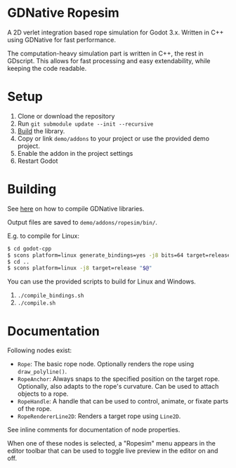 # GDNative Ropesim

A 2D verlet integration based rope simulation for Godot 3.x. Written in C++ using GDNative for fast performance.

The computation-heavy simulation part is written in C++, the rest in GDscript. This allows for fast processing and easy extendability, while keeping the code readable.

# Setup

1. Clone or download the repository
2. Run `git submodule update --init --recursive`
3. [Build](#building) the library.
4. Copy or link `demo/addons` to your project or use the provided demo project.
5. Enable the addon in the project settings
6. Restart Godot

# Building

See [here](https://docs.godotengine.org/en/stable/tutorials/scripting/gdnative/gdnative_cpp_example.html) on how to compile GDNative libraries.

Output files are saved to `demo/addons/ropesim/bin/`.

E.g. to compile for Linux:
```sh
$ cd godot-cpp
$ scons platform=linux generate_bindings=yes -j8 bits=64 target=release
$ cd ..
$ scons platform=linux -j8 target=release "$@"
```

You can use the provided scripts to build for Linux and Windows.

1. `./compile_bindings.sh`
2. `./compile.sh`


# Documentation

Following nodes exist:
* `Rope`: The basic rope node. Optionally renders the rope using `draw_polyline()`.
* `RopeAnchor`: Always snaps to the specified position on the target rope. Optionally, also adapts to the rope's curvature. Can be used to attach objects to a rope.
* `RopeHandle`: A handle that can be used to control, animate, or fixate parts of the rope.
* `RopeRendererLine2D`: Renders a target rope using `Line2D`.

See inline comments for documentation of node properties.

When one of these nodes is selected, a "Ropesim" menu appears in the editor toolbar that can be used to toggle live preview in the editor on and off.
